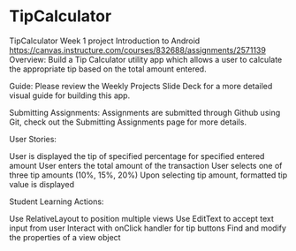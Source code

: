 TipCalculator
=============

TipCalculator Week 1 project Introduction to Android
https://canvas.instructure.com/courses/832688/assignments/2571139
Overview: Build a Tip Calculator utility app which allows a user to calculate the appropriate tip based on the total amount entered.

Guide: Please review the Weekly Projects Slide Deck for a more detailed visual guide for building this app.

Submitting Assignments: Assignments are submitted through Github using Git, check out the Submitting Assignments page for more details.   

User Stories:

User is displayed the tip of specified percentage for specified entered amount
User enters the total amount of the transaction
User selects one of three tip amounts (10%, 15%, 20%)
Upon selecting tip amount, formatted tip value is displayed


Student Learning Actions:

Use RelativeLayout to position multiple views
Use EditText to accept text input from user
Interact with onClick handler for tip buttons
Find and modify the properties of a view object
